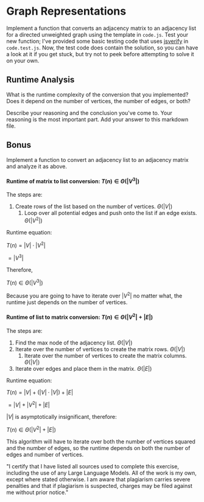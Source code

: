 # Graph Representations

Implement a function that converts an adjacency matrix to an adjacency list for
a directed unweighted graph using the template in `code.js`. Test your new
function; I've provided some basic testing code that uses
[jsverify](https://jsverify.github.io/) in `code.test.js`. Now, the test code
does contain the solution, so you can have a look at it if you get stuck, but
try not to peek before attempting to solve it on your own.

## Runtime Analysis

What is the runtime complexity of the conversion that you implemented? Does it
depend on the number of vertices, the number of edges, or both?

Describe your reasoning and the conclusion you've come to. Your reasoning is the
most important part. Add your answer to this markdown file.

## Bonus

Implement a function to convert an adjacency list to an adjacency matrix and
analyze it as above.

#### Runtime of matrix to list conversion: $T(n)\in\Theta(|V^{3}|)$

The steps are:
1. Create rows of the list based on the number of vertices. $\Theta(|V|)$
	1. Loop over all potential edges and push onto the list if an edge exists. $\Theta(|V^{2}|)$

Runtime equation:

$T(n) = |V| \cdot |V^{2}|$

$= |V^{3}|$

Therefore,

$T(n)\in\Theta(|V^{3}|)$

Because you are going to have to iterate over $|V^{2}|$ no matter what, the runtime
just depends on the number of vertices.

#### Runtime of list to matrix conversion: $T(n)\in\Theta(|V^{2}|+|E|)$

The steps are:
1. Find the max node of the adjacency list. $\Theta(|V|)$
2. Iterate over the number of vertices to create the matrix rows. $\Theta(|V|)$
	1. Iterate over the number of vertices to create the matrix columns. $\Theta(|V|)$
3. Iterate over edges and place them in the matrix. $\Theta(|E|)$

Runtime equation:

$T(n) = |V| +(|V|\cdot |V|) + |E|$

$= |V| + |V^{2}| + |E|$  



$|V|$ is asymptotically insignificant, therefore:

$T(n)\in\Theta(|V^{2}| + |E|)$

This algorithm will have to iterate over both the number of vertices squared and 
the number of edges, so the runtime depends on both the number of edges and number
of vertices.



"I certify that I have listed all sources used to complete this exercise,
including the use of any Large Language Models. All of the work is my own, except
where stated otherwise. I am aware that plagiarism carries severe penalties and
that if plagiarism is suspected, charges may be filed against me without prior
notice."
